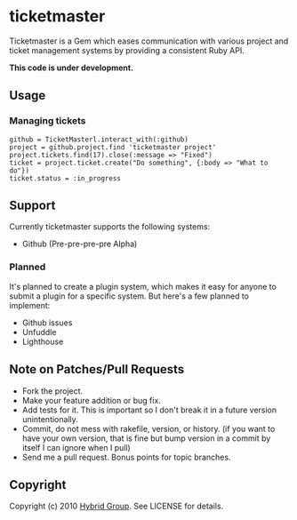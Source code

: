 # ticketmaster

Ticketmaster is a Gem which eases communication with various project and ticket management systems by providing a consistent Ruby API.

**This code is under development.**

## Usage

### Managing tickets

    github = TicketMasterl.interact_with(:github)
    project = github.project.find 'ticketmaster project'
    project.tickets.find(17).close(:message => "Fixed")
    ticket = project.ticket.create("Do something", {:body => "What to do"})
    ticket.status = :in_progress

## Support

Currently ticketmaster supports the following systems:

* Github (Pre-pre-pre-pre Alpha)

### Planned

It's planned to create a plugin system, which makes it easy for anyone to submit a plugin for a specific system. But here's a few planned to implement:

* Github issues
* Unfuddle
* Lighthouse

## Note on Patches/Pull Requests
 
* Fork the project.
* Make your feature addition or bug fix.
* Add tests for it. This is important so I don't break it in a
  future version unintentionally.
* Commit, do not mess with rakefile, version, or history.
  (if you want to have your own version, that is fine but bump version in a commit by itself I can ignore when I pull)
* Send me a pull request. Bonus points for topic branches.

## Copyright

Copyright (c) 2010 [Hybrid Group](http://hybridgroup.com). See LICENSE for details.
